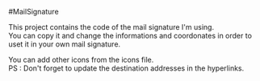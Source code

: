 #MailSignature  

This project contains the code of the mail signature I'm using.  
You can copy it and change the informations and coordonates in order to uset it in your own mail signature. 
  
You can add other icons from the icons file.  
PS : Don't forget to update the destination addresses in the hyperlinks.
